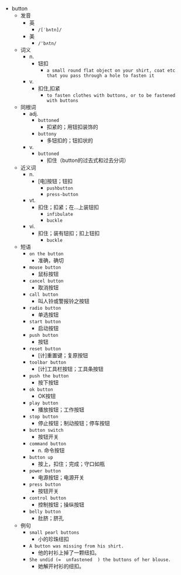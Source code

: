 - button
  - 发音
    - 英
      - `/[ˈbʌtn]/`
    - 美
      - `/'bʌtn/`
  - 词义
    - n.
      - 钮扣
        - `a small round flat object on your shirt, coat etc that you pass through a hole to fasten it`
    - v.
      - 扣住,扣紧
        - `to fasten clothes with buttons, or to be fastened with buttons`
  - 同根词
    - adj.
      - `buttoned`
        - 扣紧的；用钮扣装饰的
      - `buttony`
        - 多钮扣的；钮扣状的
    - v.
      - `buttoned`
        - 扣住（button的过去式和过去分词）
  - 近义词
    - n.
      - [电]按钮；钮扣
        - `pushbutton`
        - `press-button`
    - vt.
      - 扣住；扣紧；在…上装钮扣
        - `infibulate`
        - `buckle`
    - vi.
      - 扣住；装有钮扣；扣上钮扣
        - `buckle`
  - 短语
    - `on the button`
      - 准确，确切 
    - `mouse button`
      - 鼠标按钮 
    - `cancel button`
      - 取消按钮 
    - `call button`
      - 叫人铃或警报铃之按钮 
    - `radio button`
      - 单选按钮 
    - `start button`
      - 启动按钮 
    - `push button`
      - 按钮 
    - `reset button`
      - [计]重置键；复原按钮 
    - `toolbar button`
      - [计]工具栏按钮；工具条按钮 
    - `push the button`
      - 按下按钮 
    - `ok button`
      - OK按钮 
    - `play button`
      - 播放按钮；工作按钮 
    - `stop button`
      - 停止按钮；制动按钮；停车按钮 
    - `button switch`
      - 按钮开关 
    - `command button`
      - n. 命令按钮 
    - `button up`
      - 按上，扣住；完成；守口如瓶 
    - `power button`
      - 电源按钮；电源开关 
    - `press button`
      - 按钮开关 
    - `control button`
      - 控制按钮；操纵按钮 
    - `belly button`
      - 肚脐；脐孔 
  - 例句
    - `small pearl buttons`
      - 小的珍珠纽扣
    - `A button was missing from his shirt.`
      - 他的衬衫上掉了一颗纽扣。
    - `She undid (=  unfastened  ) the buttons of her blouse.`
      - 她解开衬衫的纽扣。

